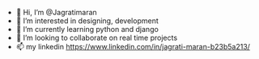 - 👋 Hi, I’m @Jagratimaran
- 👀 I’m interested in designing, development
- 🌱 I’m currently learning python and django
- 💞️ I’m looking to collaborate on real time projects
- 📫 my linkedin https://www.linkedin.com/in/jagrati-maran-b23b5a213/

<!---
Jagratimaran/Jagratimaran is a ✨ special ✨ repository because its `README.md` (this file) appears on your GitHub profile.
You can click the Preview link to take a look at your changes.
--->
